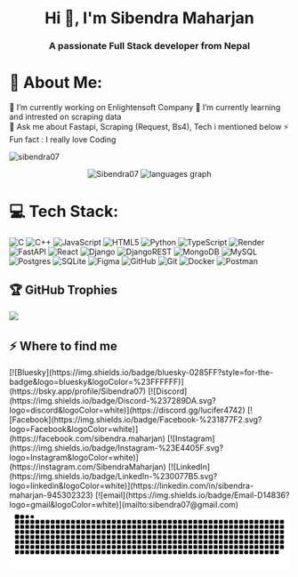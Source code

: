<h1 align="center">Hi 👋, I'm Sibendra Maharjan</h1>
<h3 align="center">A passionate Full Stack developer from Nepal</h3>

# 💫 About Me:
🔭 I’m currently working on Enlightensoft Company  🌱 I’m currently learning and intrested on scraping data<br>💬 Ask me about Fastapi, Scraping (Request, Bs4), Tech i mentioned below ⚡ Fun fact : I really love Coding 

<p align="left"> <img src="https://komarev.com/ghpvc/?username=sibendra07&label=Profile%20views&color=0e75b6&style=flat" alt="sibendra07" /> </p>

<div align="center">
  <img src="https://github-readme-streak-stats.herokuapp.com/?user=Sibendra07&" height="150" alt="Sibendra07" />
  <img src="https://github-readme-stats.vercel.app/api/top-langs?username=sibendra07&locale=en&hide_title=false&layout=compact&card_width=320&langs_count=5&theme=dracula&hide_border=false" height="150" alt="languages graph"  />
</div>



# 💻 Tech Stack:
![C](https://img.shields.io/badge/c-%2300599C.svg?style=for-the-badge&logo=c&logoColor=white) ![C++](https://img.shields.io/badge/c++-%2300599C.svg?style=for-the-badge&logo=c%2B%2B&logoColor=white) ![JavaScript](https://img.shields.io/badge/javascript-%23323330.svg?style=for-the-badge&logo=javascript&logoColor=%23F7DF1E) ![HTML5](https://img.shields.io/badge/html5-%23E34F26.svg?style=for-the-badge&logo=html5&logoColor=white) ![Python](https://img.shields.io/badge/python-3670A0?style=for-the-badge&logo=python&logoColor=ffdd54) ![TypeScript](https://img.shields.io/badge/typescript-%23007ACC.svg?style=for-the-badge&logo=typescript&logoColor=white) ![Render](https://img.shields.io/badge/Render-%46E3B7.svg?style=for-the-badge&logo=render&logoColor=white) ![FastAPI](https://img.shields.io/badge/FastAPI-005571?style=for-the-badge&logo=fastapi) ![React](https://img.shields.io/badge/react-%2320232a.svg?style=for-the-badge&logo=react&logoColor=%2361DAFB) ![Django](https://img.shields.io/badge/django-%23092E20.svg?style=for-the-badge&logo=django&logoColor=white) ![DjangoREST](https://img.shields.io/badge/DJANGO-REST-ff1709?style=for-the-badge&logo=django&logoColor=white&color=ff1709&labelColor=gray) ![MongoDB](https://img.shields.io/badge/MongoDB-%234ea94b.svg?style=for-the-badge&logo=mongodb&logoColor=white) ![MySQL](https://img.shields.io/badge/mysql-4479A1.svg?style=for-the-badge&logo=mysql&logoColor=white) ![Postgres](https://img.shields.io/badge/postgres-%23316192.svg?style=for-the-badge&logo=postgresql&logoColor=white) ![SQLite](https://img.shields.io/badge/sqlite-%2307405e.svg?style=for-the-badge&logo=sqlite&logoColor=white) ![Figma](https://img.shields.io/badge/figma-%23F24E1E.svg?style=for-the-badge&logo=figma&logoColor=white) ![GitHub](https://img.shields.io/badge/github-%23121011.svg?style=for-the-badge&logo=github&logoColor=white) ![Git](https://img.shields.io/badge/git-%23F05033.svg?style=for-the-badge&logo=git&logoColor=white) ![Docker](https://img.shields.io/badge/docker-%230db7ed.svg?style=for-the-badge&logo=docker&logoColor=white) ![Postman](https://img.shields.io/badge/Postman-FF6C37?style=for-the-badge&logo=postman&logoColor=white)

## 🏆 GitHub Trophies
![](https://github-profile-trophy.vercel.app/?username=Sibendra07&theme=shadow_red&no-frame=false&no-bg=true&margin-w=4)

<h2>⚡️ Where to find me</h2>
[![Bluesky](https://img.shields.io/badge/bluesky-0285FF?style=for-the-badge&logo=bluesky&logoColor=%23FFFFFF)](https://bsky.app/profile/Sibendra07) [![Discord](https://img.shields.io/badge/Discord-%237289DA.svg?logo=discord&logoColor=white)](https://discord.gg/lucifer4742) [![Facebook](https://img.shields.io/badge/Facebook-%231877F2.svg?logo=Facebook&logoColor=white)](https://facebook.com/sibendra.maharjan) [![Instagram](https://img.shields.io/badge/Instagram-%23E4405F.svg?logo=Instagram&logoColor=white)](https://instagram.com/SibendraMaharjan) [![LinkedIn](https://img.shields.io/badge/LinkedIn-%230077B5.svg?logo=linkedin&logoColor=white)](https://linkedin.com/in/sibendra-maharjan-945302323) [![email](https://img.shields.io/badge/Email-D14836?logo=gmail&logoColor=white)](mailto:sibendra07@gmail.com) 

<!-- <h2>❤️ Support Me</h2> -->
<!-- <p><p>
<a href="https://www.buymeacoffee.com/Buy me a coffee">
<img src="https://cdn.buymeacoffee.com/buttons/v2/default-yellow.png" width="160" alt="buymeacoffee" />
</a>
</p>
</p> -->

<picture>
  <source media="(prefers-color-scheme: dark)" srcset="https://raw.githubusercontent.com/sibendra07/sibendra07/output/github-snake-dark.svg" />
  <source media="(prefers-color-scheme: light)" srcset="https://raw.githubusercontent.com/sibendra07/sibendra07/output/github-snake.svg" />
  <img alt="github-snake" src="https://raw.githubusercontent.com/sibendra07/sibendra07/output/github-snake.svg" />
</picture>
